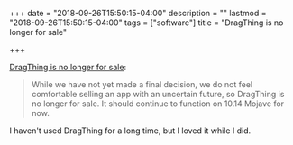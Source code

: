+++
date = "2018-09-26T15:50:15-04:00"
description = ""
lastmod = "2018-09-26T15:50:15-04:00"
tags = ["software"]
title = "DragThing is no longer for sale"

+++

<a href="https://dragthing.com/" class="u-like-of" rel="like-of">DragThing is no longer for sale</a>:

> While we have not yet made a final decision, we do not feel comfortable selling an app with an uncertain future, so DragThing is no longer for sale. It should continue to function on 10.14 Mojave for now.

I haven't used DragThing for a long time, but I loved it while I did.
